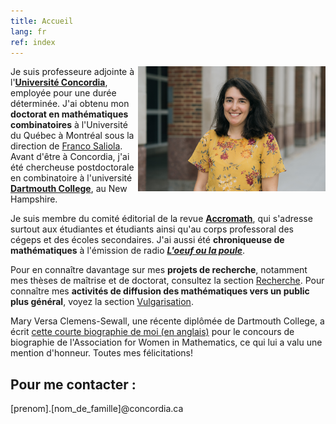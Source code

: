 ```yaml
---
title: Accueil
lang: fr
ref: index
---
```


<!--  <img style="float: right;" src="photo_Nadia.jpg" title="En présentant la topologie du Cloud Gate à des élèves, à Chicago."> -->

<img style="float: right;" src="photo_Nadia_2021.jpg" width="300">

Je suis professeure adjointe à l'[**Université Concordia**](https://www.concordia.ca/artsci/math-stats.html), employée pour une durée déterminée. J'ai obtenu mon **doctorat en mathématiques combinatoires** à l'Université du Québec à Montréal sous la direction de [Franco Saliola](https://saliola.github.io/). Avant d'être à Concordia, j'ai été chercheuse postdoctorale en combinatoire à l'université [**Dartmouth College**](https://math.dartmouth.edu), au New Hampshire. 

Je suis membre du comité éditorial de la revue **[Accromath](https://accromath.uqam.ca)**, qui s'adresse surtout aux étudiantes et étudiants ainsi qu'au corps professoral des cégeps et des écoles secondaires. J'ai aussi été **chroniqueuse de mathématiques** à l'émission de radio **[_L'oeuf ou la poule_](https://www.choq.ca/emissions-details/loeuf-ou-la-poule/)**.

Pour en connaître davantage sur mes **projets de recherche**, notamment mes thèses de maîtrise et de doctorat, consultez la section [Recherche](recherche). Pour connaître mes **activités de diffusion des mathématiques vers un public plus général**, voyez la section [Vulgarisation](vulgarisation).

Mary Versa Clemens-Sewall, une récente diplômée de Dartmouth College, a écrit [cette courte biographie de moi (en anglais)](https://awm-math.org/awards/student-essay-contest/2020-student-essay-contest-results/2020-student-essay-contest-college-hon-mention-1/) pour le concours de biographie de l'Association for Women in Mathematics, ce qui lui a valu une mention d'honneur. Toutes mes félicitations!

## Pour me contacter :

[prenom].[nom_de_famille]@concordia.ca
